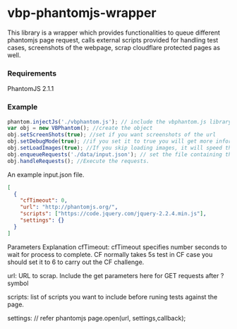 # vbp-phantomjs-wrapper
This library is a wrapper which provides functionalities to queue different phantomjs page request, calls external scripts provided for handling test cases, screenshots of the webpage, scrap cloudflare protected pages as well.

### Requirements
PhantomJS 2.1.1

### Example
```javascript
phantom.injectJs('./vbphantom.js'); // include the vbphantom.js library
var obj = new VBPhantom(); //create the object
obj.setScreenShots(true); //set if you want screenshots of the url
obj.setDebugMode(true); //if you set it to true you will get more information on console
obj.setLoadImages(true); //If you skip loading images, it will speed the scrapping
obj.enqueueRequests('./data/input.json'); // set the file containing the input urls requests data.
obj.handleRequests(); //Execute the requests.
```

An example input.json file.
```json
[
  {
    "cfTimeout": 0, 
    "url": "http://phantomjs.org/",
    "scripts": ["https://code.jquery.com/jquery-2.2.4.min.js"],
    "settings": {}
  }
]
```

Parameters Explanation
cfTimeout: cfTimeout specifies number seconds to wait for process to complete. CF normally takes 5s test in CF case you should set it to 6 to carry out the CF challenge.

url: URL to scrap. Include the get parameters here for GET requests after ? symbol

scripts: list of scripts you want to include before runing tests against the page.

settings: // refer phantomjs page.open(url, settings,callback);

